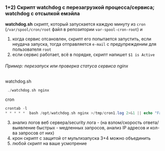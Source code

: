 ### 1+2) Скрипт watchdog с перезагрузкой процесса/сервиса; watchdog с отсылкой емэйла
**watchdog.sh** скрипт, который запускается каждую минуту из `cron` (`/var/spool/cron/root` файл в репозитории `var-spool-cron-root`) и
1) когда сервис отсановлен, скрипт его попытается запустить, если неудача запуска, тогда отправляется `e-mail` с предупрежденим для пользователя `root`
2) если сервис работает, всё в порядке, скрипт напишет `$1 is Active`

###### Пример: перезапуск или проверка статуса сервиса nginx
watchdog.sh
```php
 ./watchdog.sh nginx
```
cron
```php
crontab -l
* * * * *  bash /opt/watchdog.sh nginx >/tmp/cron1.log 2>&1 || echo "Failed" | mail -s "nginx doesnt work" root
```


3) анализ логов веб сервера/security лога - (на взлом/скорость ответа/выявление быстрых - медленных запросов, анализ IP адресов и кол-ва запросов от них)
4) крон скрипт с защитой от мультизапуска
3+4 можно объединить
5) любой скрипт на ваше усмотрение
